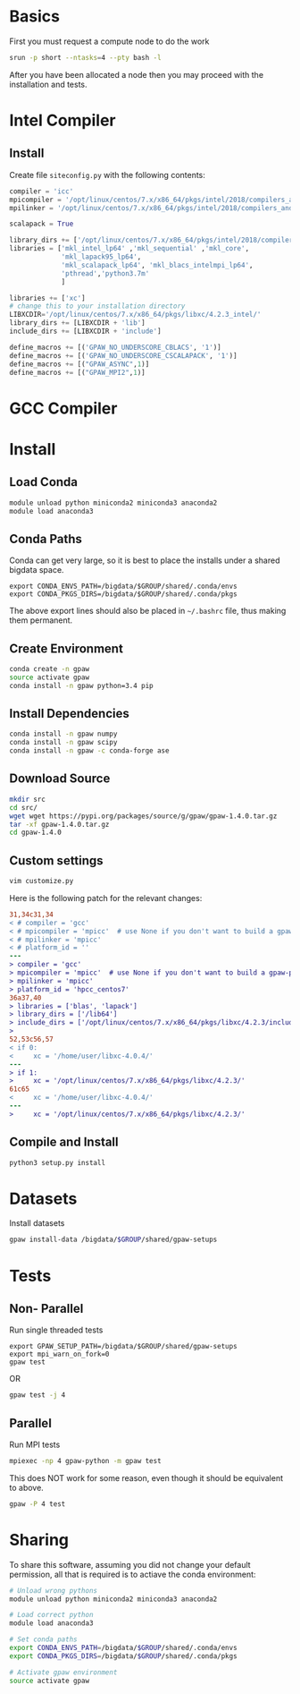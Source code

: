 # Basics
First you must request a compute node to do the work
```bash
srun -p short --ntasks=4 --pty bash -l
```
After you have been allocated a node then you may proceed with the installation and tests.

# Intel Compiler
## Install
Create file `siteconfig.py` with the following contents:
```python
compiler = 'icc'
mpicompiler = '/opt/linux/centos/7.x/x86_64/pkgs/intel/2018/compilers_and_libraries_2018.0.128/linux/mpi/intel64/bin/mpiicc'
mpilinker = '/opt/linux/centos/7.x/x86_64/pkgs/intel/2018/compilers_and_libraries_2018.0.128/linux/mpi/intel64/bin/mpiicc'

scalapack = True

library_dirs += ['/opt/linux/centos/7.x/x86_64/pkgs/intel/2018/compilers_and_libraries_2018.0.128/linux/mkl/lib/intel64_lin','/rhome/jhayes/bigdata/software/intelpython3/2020.0.014/lib']
libraries = ['mkl_intel_lp64' ,'mkl_sequential' ,'mkl_core',
             'mkl_lapack95_lp64',
             'mkl_scalapack_lp64', 'mkl_blacs_intelmpi_lp64',
             'pthread','python3.7m'
             ]

libraries += ['xc']
# change this to your installation directory
LIBXCDIR='/opt/linux/centos/7.x/x86_64/pkgs/libxc/4.2.3_intel/'
library_dirs += [LIBXCDIR + 'lib']
include_dirs += [LIBXCDIR + 'include']

define_macros += [('GPAW_NO_UNDERSCORE_CBLACS', '1')]
define_macros += [('GPAW_NO_UNDERSCORE_CSCALAPACK', '1')]
define_macros += [("GPAW_ASYNC",1)]
define_macros += [("GPAW_MPI2",1)]
```

# GCC Compiler
# Install

## Load Conda
```bash
module unload python miniconda2 miniconda3 anaconda2
module load anaconda3
```
## Conda Paths
Conda can get very large, so it is best to place the installs under a shared bigdata space.
```
export CONDA_ENVS_PATH=/bigdata/$GROUP/shared/.conda/envs
export CONDA_PKGS_DIRS=/bigdata/$GROUP/shared/.conda/pkgs
```
The above export lines should also be placed in `~/.bashrc` file, thus making them permanent.

## Create Environment
```bash
conda create -n gpaw
source activate gpaw
conda install -n gpaw python=3.4 pip
```

## Install Dependencies
```bash
conda install -n gpaw numpy 
conda install -n gpaw scipy
conda install -n gpaw -c conda-forge ase
```

## Download Source
```bash
mkdir src
cd src/
wget wget https://pypi.org/packages/source/g/gpaw/gpaw-1.4.0.tar.gz
tar -xf gpaw-1.4.0.tar.gz
cd gpaw-1.4.0
```

## Custom settings
```bash
vim customize.py
```

Here is the following patch for the relevant changes:
```diff
31,34c31,34
< # compiler = 'gcc'
< # mpicompiler = 'mpicc'  # use None if you don't want to build a gpaw-python
< # mpilinker = 'mpicc'
< # platform_id = ''
---
> compiler = 'gcc'
> mpicompiler = 'mpicc'  # use None if you don't want to build a gpaw-python
> mpilinker = 'mpicc'
> platform_id = 'hpcc_centos7'
36a37,40
> libraries = ['blas', 'lapack']
> library_dirs = ['/lib64']
> include_dirs = ['/opt/linux/centos/7.x/x86_64/pkgs/libxc/4.2.3/include','/bigdata/YOUR_GROUP_NAME/shared/.conda/envs/gpaw/lib/python3.4/site-packages/numpy/core/include']
>
52,53c56,57
< if 0:
<     xc = '/home/user/libxc-4.0.4/'
---
> if 1:
>     xc = '/opt/linux/centos/7.x/x86_64/pkgs/libxc/4.2.3/'
61c65
<     xc = '/home/user/libxc-4.0.4/'
---
>     xc = '/opt/linux/centos/7.x/x86_64/pkgs/libxc/4.2.3/'
```

## Compile and Install
```bash
python3 setup.py install
```

# Datasets
Install datasets
```bash
gpaw install-data /bigdata/$GROUP/shared/gpaw-setups
```

# Tests
## Non- Parallel
Run single threaded tests
```
export GPAW_SETUP_PATH=/bigdata/$GROUP/shared/gpaw-setups
export mpi_warn_on_fork=0
gpaw test
```
OR
```bash
gpaw test -j 4
```

## Parallel
Run MPI tests
```bash
mpiexec -np 4 gpaw-python -m gpaw test
```

This does NOT work for some reason, even though it should be equivalent to above.
```bash
gpaw -P 4 test
```

# Sharing
To share this software, assuming you did not change your default permission, all that is required is to actiave the conda environment:
```bash
# Unload wrong pythons 
module unload python miniconda2 miniconda3 anaconda2

# Load correct python
module load anaconda3

# Set conda paths
export CONDA_ENVS_PATH=/bigdata/$GROUP/shared/.conda/envs
export CONDA_PKGS_DIRS=/bigdata/$GROUP/shared/.conda/pkgs

# Activate gpaw environment
source activate gpaw
```
